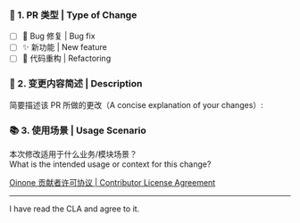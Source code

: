 ### 📝 1. PR 类型 | Type of Change

- [ ] 🐛 Bug 修复 | Bug fix
- [ ] ✨ 新功能 | New feature
- [ ] 🧹 代码重构 | Refactoring

### 📌 2. 变更内容简述 | Description
简要描述该 PR 所做的更改（A concise explanation of your changes）:


### 📚 3. 使用场景 | Usage Scenario

本次修改适用于什么业务/模块场景？  
What is the intended usage or context for this change?


[Oinone 贡献者许可协议 | Contributor License Agreement](https://guide.oinone.top/zh-cn/Contribute/cla.html)

---
I have read the CLA and agree to it.
